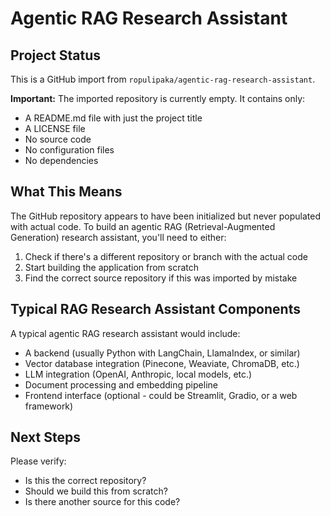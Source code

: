 # Agentic RAG Research Assistant

## Project Status

This is a GitHub import from `ropulipaka/agentic-rag-research-assistant`.

**Important:** The imported repository is currently empty. It contains only:
- A README.md file with just the project title
- A LICENSE file
- No source code
- No configuration files
- No dependencies

## What This Means

The GitHub repository appears to have been initialized but never populated with actual code. To build an agentic RAG (Retrieval-Augmented Generation) research assistant, you'll need to either:

1. Check if there's a different repository or branch with the actual code
2. Start building the application from scratch
3. Find the correct source repository if this was imported by mistake

## Typical RAG Research Assistant Components

A typical agentic RAG research assistant would include:
- A backend (usually Python with LangChain, LlamaIndex, or similar)
- Vector database integration (Pinecone, Weaviate, ChromaDB, etc.)
- LLM integration (OpenAI, Anthropic, local models, etc.)
- Document processing and embedding pipeline
- Frontend interface (optional - could be Streamlit, Gradio, or a web framework)

## Next Steps

Please verify:
- Is this the correct repository?
- Should we build this from scratch?
- Is there another source for this code?
